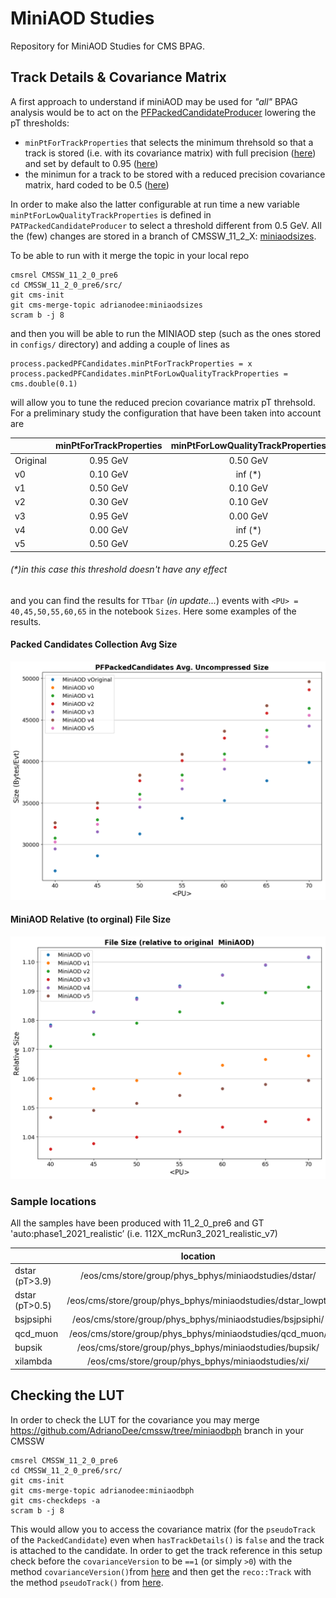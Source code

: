 
# MiniAOD Studies
Repository for MiniAOD Studies for CMS BPAG.

## Track Details & Covariance Matrix 

A first approach to understand if miniAOD may be used for *"all"* BPAG analysis would be to act on the [PFPackedCandidateProducer](https://github.com/cms-sw/cmssw/blob/master/PhysicsTools/PatAlgos/plugins/PATPackedCandidateProducer.cc) lowering the pT thresholds:

- `minPtForTrackProperties` that selects the minimum threhsold so that a track is stored (i.e. with its covariance matrix) with full precision ([here](https://github.com/cms-sw/cmssw/blob/master/PhysicsTools/PatAlgos/plugins/PATPackedCandidateProducer.cc#L133)) and set by default to 0.95 ([here](https://github.com/cms-sw/cmssw/blob/master/PhysicsTools/PatAlgos/python/slimming/packedPFCandidates_cfi.py#L19))
- the minimun for a track to be stored with a reduced precision covariance matrix, hard coded to be 0.5 ([here](https://github.com/cms-sw/cmssw/blob/master/PhysicsTools/PatAlgos/plugins/PATPackedCandidateProducer.cc#L308))

In order to make also the latter configurable at run time a new variable `minPtForLowQualityTrackProperties` is defined in `PATPackedCandidateProducer` to select a threshold different from 0.5 GeV. All the (few) changes are stored in a branch of CMSSW_11_2_X: [miniaodsizes](https://github.com/AdrianoDee/cmssw/tree/miniaodsizes).

To be able to run with it merge the topic in your local repo

```
cmsrel CMSSW_11_2_0_pre6
cd CMSSW_11_2_0_pre6/src/
git cms-init
git cms-merge-topic adrianodee:miniaodsizes
scram b -j 8
```

and then you will be able to run the MINIAOD step (such as the ones stored in `configs/` directory) and adding a couple of lines as

```
process.packedPFCandidates.minPtForTrackProperties = x
process.packedPFCandidates.minPtForLowQualityTrackProperties = cms.double(0.1)
```

will allow you to tune the reduced precion covariance matrix pT threhsold. For a preliminary study the configuration that have been taken into account are

|          | minPtForTrackProperties | minPtForLowQualityTrackProperties |
|----------|:-----------------------:|:---------------------------------:|
| Original |         0.95 GeV        |              0.50 GeV             |
| v0       |         0.10 GeV        |              inf (*)              |
| v1       |         0.50 GeV        |              0.10 GeV             |
| v2       |         0.30 GeV        |              0.10 GeV             |
| v3       |         0.95 GeV        |              0.00 GeV             |
| v4       |         0.00 GeV        |              inf (*)              |
| v5       |         0.50 GeV        |              0.25 GeV             |

###### (*)in this case this threshold doesn't have any effect

and you can find the results for `TTbar` (*in update...*) events with `<PU> = 40,45,50,55,60,65` in the notebook `Sizes`. Here some examples of the results.


#### Packed Candidates Collection Avg Size
![miniaod_candidates_avg_unc](https://raw.githubusercontent.com/AdrianoDee/warehouse/master/img/miniaod_candidates_avg_unc.png)

#### MiniAOD Relative (to orginal) File Size
![miniaod_file_rel](https://raw.githubusercontent.com/AdrianoDee/warehouse/master/img/miniaod_file_rel.png)



### Sample locations

All the samples have been produced with 11_2_0_pre6 and GT 'auto:phase1_2021_realistic’ (i.e. 112X_mcRun3_2021_realistic_v7)

|                | location                                                      | events                            | config                            |
|----------------|:-------------------------------------------------------------:|:---------------------------------:|:---------------------------------:|
| dstar (pT>3.9) | /eos/cms/store/group/phys_bphys/miniaodstudies/dstar/         |              ~90k                 |   [DStarToD0Pi_D0KPi_pT3p9](https://github.com/AdrianoDee/miniaodstudies/blob/main/configs/DStarToD0Pi_D0KPi_DStarFilter_13TeV_GEN_SIM.py)   |
| dstar (pT>0.5) | /eos/cms/store/group/phys_bphys/miniaodstudies/dstar_lowpt/   |              ~50k                 |   [DStarToD0Pi_D0Kpi_pT0p5](https://github.com/AdrianoDee/miniaodstudies/blob/main/configs/DStarToD0Pi_D0KPi_DStarFilter_13TeV_LowPt_GEN_SIM.py)
| bsjpsiphi      | /eos/cms/store/group/phys_bphys/miniaodstudies/bsjpsiphi/     |              ~50k                 |             [BsToJpsiPhi](https://github.com/AdrianoDee/miniaodstudies/blob/main/configs/BsToJpsiPhi_GEN_SIM.py)           |
| qcd_muon       | /eos/cms/store/group/phys_bphys/miniaodstudies/qcd_muon/      |              ~60k                 |             [QCD](https://github.com/AdrianoDee/miniaodstudies/blob/main/configs/QCD_GEN_SIM.py)                      |
| bupsik         | /eos/cms/store/group/phys_bphys/miniaodstudies/bupsik/         |              ~30k                 |             [BuPsiK](https://github.com/AdrianoDee/miniaodstudies/blob/main/configs/BuToPsi2SK_Psi2SToJpsiPiPi_BMuonFilter_DGamma0_TuneCP5_13TeV_GEN_SIM.py)                     |
| xilambda       | /eos/cms/store/group/phys_bphys/miniaodstudies/xi/            |              ~50k                 |             [Xi](https://github.com/AdrianoDee/miniaodstudies/blob/main/configs/XiMinus_13TeV_GEN_SIM.py)                     |


## Checking the LUT

In order to check the LUT for the covariance you may merge https://github.com/AdrianoDee/cmssw/tree/miniaodbph branch in your CMSSW

```
cmsrel CMSSW_11_2_0_pre6
cd CMSSW_11_2_0_pre6/src/
git cms-init
git cms-merge-topic adrianodee:miniaodbph
git cms-checkdeps -a 
scram b -j 8
```

This would allow you to access the covariance matrix (for the `pseudoTrack` of the `PackedCandidate`) even when `hasTrackDetails()` is `false` and the track is attached to the candidate. In order to get the track reference in this setup check before the `covarianceVersion` to be `==1` (or simply `>0`) with the method `covarianceVersion()`from [here](https://github.com/AdrianoDee/cmssw/blob/miniaodbph/DataFormats/PatCandidates/interface/PackedCandidate.h#L672) and then get the `reco::Track` with the method `pseudoTrack()` from [here](https://github.com/AdrianoDee/cmssw/blob/miniaodbph/DataFormats/PatCandidates/interface/PackedCandidate.h#L773).
